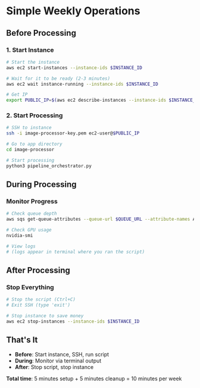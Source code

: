 # Simple Weekly Operations

## Before Processing

### 1. Start Instance
```bash
# Start the instance
aws ec2 start-instances --instance-ids $INSTANCE_ID

# Wait for it to be ready (2-3 minutes)
aws ec2 wait instance-running --instance-ids $INSTANCE_ID

# Get IP
export PUBLIC_IP=$(aws ec2 describe-instances --instance-ids $INSTANCE_ID --query 'Reservations[0].Instances[0].PublicIpAddress' --output text)
```

### 2. Start Processing
```bash
# SSH to instance
ssh -i image-processor-key.pem ec2-user@$PUBLIC_IP

# Go to app directory
cd image-processor

# Start processing
python3 pipeline_orchestrator.py
```

## During Processing

### Monitor Progress
```bash
# Check queue depth
aws sqs get-queue-attributes --queue-url $QUEUE_URL --attribute-names ApproximateNumberOfMessages

# Check GPU usage
nvidia-smi

# View logs
# (logs appear in terminal where you ran the script)
```

## After Processing

### Stop Everything
```bash
# Stop the script (Ctrl+C)
# Exit SSH (type 'exit')

# Stop instance to save money
aws ec2 stop-instances --instance-ids $INSTANCE_ID
```

## That's It

- **Before**: Start instance, SSH, run script
- **During**: Monitor via terminal output
- **After**: Stop script, stop instance

**Total time**: 5 minutes setup + 5 minutes cleanup = 10 minutes per week